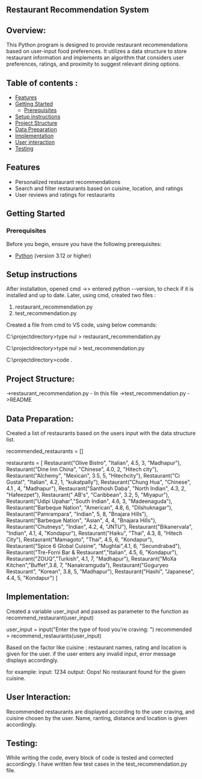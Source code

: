 ## Restaurant Recommendation System

## Overview:

This Python program is designed to provide restaurant recommendations based on user-input food preferences. It utilizes a data structure to store restaurant information and implements an algorithm that considers user preferences, ratings, and proximity to suggest relevant dining options.

## Table of contents :

- [Features](#features)
- [Getting Started](#getting-started)
  - [Prerequisites](#prerequisites)
- [Setup instructions](#setup-instructions)
- [Project Structure](#Project-Struture)
- [Data Preparation](#Data-preparation)
- [Implementation](#implementation)
- [User interaction](#user-interaction)
- [Testing](#Testing)

## Features

- Personalized restaurant recommendations
- Search and filter restaurants based on cuisine, location, and ratings
- User reviews and ratings for restaurants

## Getting Started

### Prerequisites

Before you begin, ensure you have the following prerequisites:
- [Python](https://www.python.org/) (version 3.12 or higher)
  
## Setup instructions 

After installation, opened cmd ->> entered python --version, to check if it is installed and up to date.
Later, using cmd, created two files :
1. restaurant_recommendation.py
2. test_recommendation.py

Created a file from cmd to VS code, using below commands:

C:\projectdirectory>type nul > restaurant_recommendation.py

C:\projectdirectory>type nul > test_recommendation.py

C:\projectdirectory>code .

## Project Structure:

->restaurant_recommendation.py - In this file
->test_recommendation.py
->README

## Data Preparation:

Created a list of restaurants based on the users input with the data structure list.

recommended_restaurants = []

restaurants = [
    Restaurant("Olive Bistro", "Italian", 4.5, 3, "Madhapur"),
    Restaurant("Dine Inn China", "Chinese", 4.0, 2, "Hitech city"),
    Restaurant("Alchemy", "Mexican", 3.5, 5, "Hitechcity"),
    Restaurant("Ci Gusta!", "Italian", 4.2, 1, "kukatpally"),
    Restaurant("Chung Hua", "Chinese", 4.1 , 4, "Madhapur"),
    Restaurant("Santhosh Daba", "North Indian", 4.3, 2, "Hafeezpet"),
    Restaurant(" AB's", "Caribbean", 3.2, 5, "Miyapur"),
    Restaurant("Udipi Upahar","South Indian", 4.6, 3, "Madeenaguda"),
    Restaurant("Barbeque Nation", "American", 4.8, 6, "Dilshuknagar"),
    Restaurant("Pamrampara", "Indian", 5, 8, "Bnajara Hills"),
    Restaurant("Barbeque Nation", "Asian", 4, 4, "Bnajara Hills"),
    Restaurant("Chutneys", "Indian", 4.2, 4, "JNTU"),
    Restaurant("Bikanervala", "Indian", 4.1, 4, "Kondapur"),
    Restaurant("Haiku", "Thai", 4.3, 8, "Hitech City"),
    Restaurant("Mamagoto", "Thai", 4.5, 6, "Kondapur"),
    Restaurant("Spice 6 Global Cuisine", "Mughlai",4.1, 6, "Secundrabad"),
    Restaurant("Tre-Forni Bar & Restaurant","Italian", 4.5, 6, "Kondapur"),
    Restaurant("ZOUQ","Turkish", 4.1, 7, "Madhapur"),
    Restaurant("MoXa Kitchen","Buffet",3.8, 7, "Nanakramguda"),
    Restaurant("Goguryeo Restaurant", "Korean", 3.8, 5, "Madhapur"),
    Restaurant("Hashi", "Japanese", 4.4, 5, "Kondapur")
]


## Implementation:

Created a variable user_input and passed as parameter to the function as recommend_restaurant(user_input)

user_input = input("Enter the type of food you're craving: ")
recommended = recommend_restaurants(user_input)

Based on the factor like cuisine : restaurant names, rating and location is given for the user.
if the user enters any invalid input, error message displays accordingly. 

for example:
input: 1234
output: Oops! No restaurant found for the given cuisine.

## User Interaction:

Recommended restaurants are displayed according to the user craving, and cuisine chosen by the user. Name, ranting, distance and location is given accordingly.

## Testing:

While writing the code, every block of code is tested and corrected accordingly.
I have written few test cases in the test_recommendation.py file.
